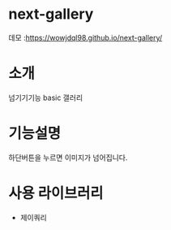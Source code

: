 # next-gallery
데모 :https://wowjdql98.github.io/next-gallery/

# 소개
넘기기기능 basic 갤러리

# 기능설명
하단버튼을 누르면 이미지가 넘어집니다.

# 사용 라이브러리
- 제이쿼리

